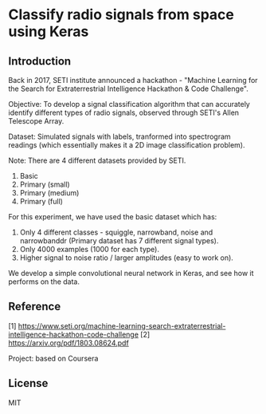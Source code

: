 # Classify radio signals from space using Keras

## Introduction

Back in 2017, SETI institute announced a hackathon -
"Machine Learning for the Search for Extraterrestrial Intelligence Hackathon & Code Challenge".

Objective: To develop a signal classification algorithm that can accurately identify different types of radio signals, observed through SETI's Allen Telescope Array. 

Dataset: Simulated signals with labels, tranformed into spectrogram readings (which essentially makes it a 2D image classification problem).

Note: There are 4 different datasets provided by SETI.
1. Basic
2. Primary (small)
3. Primary (medium)
4. Primary (full)

For this experiment, we have used the basic dataset which has:
1. Only 4 different classes - squiggle, narrowband, noise and narrowbanddr (Primary dataset has 7 different signal types).
2. Only 4000 examples (1000 for each type).
3. Higher signal to noise ratio / larger amplitudes (easy to work on).

We develop a simple convolutional neural network in Keras, and see how it performs on the data.

## Reference

[1] https://www.seti.org/machine-learning-search-extraterrestrial-intelligence-hackathon-code-challenge
[2] https://arxiv.org/pdf/1803.08624.pdf

Project: based on Coursera

## License

MIT




